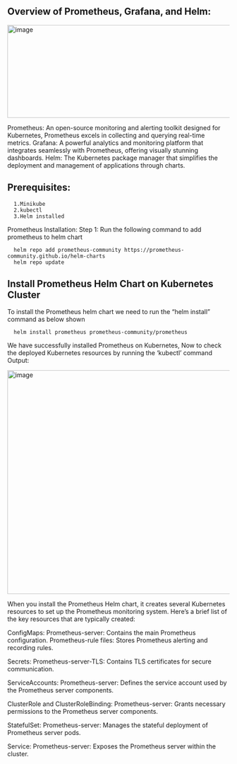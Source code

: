 ## Overview of Prometheus, Grafana, and Helm:

<img width="800" height="210" alt="image" src="https://github.com/user-attachments/assets/b2a7aa34-6750-4ae0-81c9-94d275a6acd7" />

Prometheus: An open-source monitoring and alerting toolkit designed for Kubernetes, Prometheus excels in collecting and querying real-time metrics.
Grafana: A powerful analytics and monitoring platform that integrates seamlessly with Prometheus, offering visually stunning dashboards.
Helm: The Kubernetes package manager that simplifies the deployment and management of applications through charts.

## Prerequisites:
      1.Minikube 
      2.kubectl 
      3.Helm installed 

Prometheus Installation:
Step 1: Run the following command to add prometheus to helm chart

      helm repo add prometheus-community https://prometheus-community.github.io/helm-charts
      helm repo update

## Install Prometheus Helm Chart on Kubernetes Cluster
To install the Prometheus helm chart we need to run the “helm install” command as below shown

      helm install prometheus prometheus-community/prometheus

We have successfully installed Prometheus on Kubernetes, Now to check the deployed Kubernetes resources by running the ‘kubectl’ command
Output:

 <img width="764" height="506" alt="image" src="https://github.com/user-attachments/assets/bebecc32-a418-41a7-ae0b-5be59f700622" />

When you install the Prometheus Helm chart, it creates several Kubernetes resources to set up the Prometheus monitoring system. Here’s a brief list of the key resources that are typically created:

ConfigMaps:
Prometheus-server: Contains the main Prometheus configuration.
Prometheus-rule files: Stores Prometheus alerting and recording rules.

Secrets:
Prometheus-server-TLS: Contains TLS certificates for secure communication.

ServiceAccounts:
Prometheus-server: Defines the service account used by the Prometheus server components.

ClusterRole and ClusterRoleBinding:
Prometheus-server: Grants necessary permissions to the Prometheus server components.

StatefulSet:
Prometheus-server: Manages the stateful deployment of Prometheus server pods.

Service:
Prometheus-server: Exposes the Prometheus server within the cluster.

